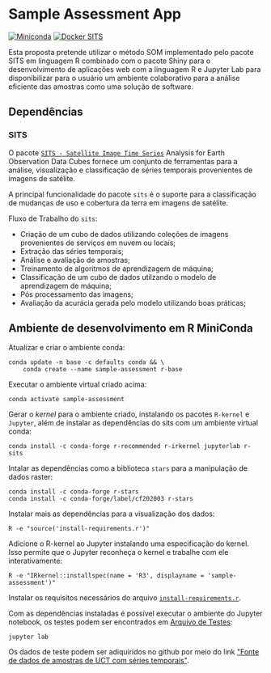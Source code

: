 # Sample Assessment App

[![Miniconda](https://img.shields.io/badge/miniconda-3-green)](https://docs.conda.io/en/latest/miniconda.html)
[![Docker SITS](https://img.shields.io/badge/BDC_SITS_-1.4.1103-green)](https://hub.docker.com/r/brazildatacube/sits-rstudio)

Esta proposta pretende utilizar o método SOM implementado pelo pacote SITS em linguagem R combinado com o pacote Shiny para o desenvolvimento de aplicações web com a linguagem R e Jupyter Lab para disponibilizar para o usuário um ambiente colaborativo para a análise eficiente das amostras como uma solução de software.

## Dependências

### SITS

O pacote [`SITS - Satellite Image Time Series`](https://github.com/e-sensing/sits) Analysis for Earth Observation Data Cubes fornece um conjunto de ferramentas para a análise, visualização e classificação de séries temporais provenientes de imagens de satélite.

A principal funcionalidade do pacote `sits` é o suporte para a classificação de mudanças de uso e cobertura da terra em imagens de satélite.

Fluxo de Trabalho do `sits`:

 - Criação de um cubo de dados utilizando coleções de imagens provenientes de serviços em nuvem ou locais;
 - Extração das séries temporais;
 - Análise e avaliação de amostras;
 - Treinamento de algoritmos de aprendizagem de máquina;
 - Classificação de um cubo de dados utilzando o modelo de aprendizagem de máquina;
 - Pós processamento das imagens;
 - Avaliação da acurácia gerada pelo modelo utilizando boas práticas;

## Ambiente de desenvolvimento em R MiniConda

Atualizar e criar o ambiente conda:

~~~dos
conda update -n base -c defaults conda && \
    conda create --name sample-assessment r-base
~~~

Executar o ambiente virtual criado acima:

~~~dos
conda activate sample-assessment
~~~

Gerar o _kernel_ para o ambiente criado, instalando os pacotes `R-kernel` e `Jupyter`, além de instalar as dependências do sits com um ambiente virtual conda:

~~~dos
conda install -c conda-forge r-recommended r-irkernel jupyterlab r-sits
~~~

Intalar as dependências como a biblioteca `stars` para a manipulação de dados raster:

~~~dos
conda install -c conda-forge r-stars
conda install -c conda-forge/label/cf202003 r-stars
~~~

Instalar mais as dependências para a visualização dos dados:

~~~dos
R -e "source('install-requirements.r')"
~~~

Adicione o R-kernel ao Jupyter instalando uma especificação do kernel. Isso permite que o Jupyter reconheça o kernel e trabalhe com ele interativamente:

~~~dos
R -e "IRkernel::installspec(name = 'R3', displayname = 'sample-assessment')"
~~~

Instalar os requisitos necessários do arquivo [`install-requirements.r`](./install-requirements.r).

Com as dependências instaladas é possível executar o ambiente do  Jupyter notebook, os testes podem ser encontrados em [Arquivo de Testes](./DataScienceCAP394TrabalhoFinalAbnerAnjos.ipynb):

~~~dos
jupyter lab
~~~

Os dados de teste podem ser adiquiridos no github por meio do link ["Fonte de dados de amostras de UCT com séries temporais"](https://www.kaggle.com/abneranjos/luccsamples).
